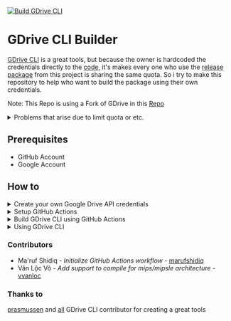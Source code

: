 [![Build GDrive CLI](https://github.com/puskartrital/gdrive-cli-builder/actions/workflows/build.yml/badge.svg)](https://github.com/puskartrital/gdrive-cli-builder/actions/workflows/build.yml)

# GDrive CLI Builder
[GDrive CLI](https://github.com/gdrive-org/gdrive) is a great tools, but because the owner is hardcoded the credentials directly to the [code](https://github.com/prasmussen/gdrive/blob/c3cbcceedd6beb1fcff30f06ea7be7c29558d181/handlers_drive.go#L17), it's makes every one who use the [release package](https://github.com/gdrive-org/gdrive/releases) from this project is sharing the same quota. So i try to make this repository to help who want to build the package using their own credentials.

Note: This Repo is using a Fork of GDrive in this [Repo](https://github.com/puskartrital/gdrive)

<details>
<summary>
    Problems that arise due to limit quota or etc.
</summary>

![Error](./assets/error.png)

```html
Sign in with Google temporarily disabled for this app
This app has not been verified yet by Google in order to use Google Sign In.
```

</details>

## Prerequisites
- GitHub Account
- Google Account

## How to
<details>
<summary>
    Create your own Google Drive API credentials
</summary>

1. Go to Google developer [console](https://console.developers.google.com/apis/dashboard) and create new project
    >> P.S. This page only shown if it's your first time accesing Google developer console

    - Read terms and conditions ✌ and then click `ACCEPT AND CONTINUE`

    ![Step 1](./assets/step1.jpg)

    - Create a project if you have not yet by click the `CREATE PROJECT` button

    ![Step 2](./assets/step2.jpg)

    - Fill out your project name and then click `CREATE`

    ![Step 3](./assets/step3.jpg)

2. Go to Google Drive API [section](https://console.developers.google.com/apis/library/drive.googleapis.com) and enable it
    - Click `ACTIVATE`

    ![Step 4](./assets/step4.jpg)

3. Create Credential [1]
    - Click `CREATE CREDENTIAL`

    ![Step 5](./assets/step5.jpg)

    - Fill out the form and then click `What credentials do I need?`

    ![Step 6](./assets/step6.jpg)

4. Create OAuth consent screen
    - Click `SET UP CONSENT SCREEN`

    ![Step 7](./assets/step7.jpg)

    - Choose External and then click `CREATE`

    ![Step 8](./assets/step8.jpg)

    - Fill out the form and then click `SAVE`

    ![Step 9](./assets/step9.jpg)

5. Create Credential [2]
    - Fill out your client id name and then click `CREATE OAUTH CLIENT ID`

    ![Step 10](./assets/step10.jpg)

    - Download your `client_id.json` file and keep this file

    ![Step 11](./assets/step11.jpg)

</details>

<details>
<summary>
    Setup GitHub Actions
</summary>

1. Fork this repository
    - Click the `fork` button

    ![Setup, Setup 1](./assets/Setup/Setup1_Fork.png)

2. Enable GitHub Actions in your repository
    - Click the `Actions` tab and then click `I understand my workflows, go ahead and run them`

    ![Setup, Setup 2](./assets/Setup/Setup2_Action.png)

3. Create secret that contain your CLIENT_ID and CLIENT_SECRET
    - Click `Settings` > `Secrets` > `Actions` > `New repository secret`

    ![Setup, Setup 3](./assets/Setup/Setup3_Setting-Secret-Clean.png)

    - Open your `client_id.json` file then copy `CLIENT_ID`, `CLIENT_SECRET` and `REDIRECT_URL` to create secrets

        - Set `REDIRECT_URL` like the image below. You can change the `REDIRECT_URL` to your own, but you must change the `REDIRECT_URL` in `Google Credential page` too.
        - For better result set  `REDIRECT_URL` to "http://localhost:3030" and then for using and getting the Code run  [`localhost_server.py`](./localhost_server.py).
    ![Setup, Setup 4](./assets/Setup/Setup4_Google-Client-Secret.png)
    
    - Make sure you have CLIENT_ID, CLIENT_SECRET and REDIRECT_URL secret

    ![Setup, Setup 5](./assets/Setup/Setup5_Setting-Secret-Made.png)
</details>

<details>
<summary>
    Build GDrive CLI using GitHub Actions
</summary>

1. Choose your platform by editing the [`list.txt`](./build/list.txt) file inside build directory

    ![Build, Build 1](./assets/Build/Build1_List.png)
    <!-- ![Build, Build 5](./assets/Build/Build1_Setting.png) -->

    - Edit file by click the pencil icon

    ![Build, Build 2](./assets/Build/Build2_Edit-List.png)

    - Write your platform in `list.txt` file. You can write multiple platform (split by line)

        <details>
        <summary>
            <b>Supported platfrom</b>
        </summary>

        - darwin/386
        - darwin/amd64
        - darwin/arm
        - darwin/arm64
        - dragonfly/amd64
        - freebsd/386
        - freebsd/amd64
        - freebsd/arm
        - linux/386
        - linux/amd64
        - linux/arm
        - linux/arm64
        - linux/ppc64
        - linux/ppc64le
        - linux/mips64
        - linux/mips64le
        - linux/rpi
        - netbsd/386
        - netbsd/amd64
        - netbsd/arm
        - openbsd/386
        - openbsd/amd64
        - openbsd/arm
        - plan9/386
        - plan9/amd64
        - solaris/amd64
        - windows/386
        - windows/amd64
        </details>

    ![Build, Build 3](./assets/Build/Build3_Add-Devices.png)

    - Save this file by commit the change

    >> P.S. Because GitHub Actions didn't have manual trigger to build, so we only can trigger the build process by commit changes and push it to `master` branch

    ![Build, Build 4](./assets/Build/Build4_Save-Changes.png)

    - Inspect your build process by click `Actions` > `Build GDrive CLI` workflow > `{Your commit message}` *i.e.* **Update list.txt**

    ![Build, Build 5](./assets/Build/Build5_Go-Action.png)

    - Make sure all step is successfully build

    ![Build, Build 6](./assets/Build/Build6_Action-Success.png)
    ![Build, Build 7](./assets/Build/Build7_Action-Detail.png)

    - If the build process has been finished, you can download the file by click `Artifacts` button in top-right section

    >> P.S. You can also delete this file by click the trash icon so another user cannot download this file

    ![Build, Build 8](./assets/Build/Build8_Action-Artifacts.png)
</details>

<details>
<summary>
    Using GDrive CLI
</summary>

On unix systems run `chmod +x {filename}` after download to make the binary executable.

[Official documentation](https://github.com/gdrive-org/gdrive#usage)
</details>

### Contributors
- Ma'ruf Shidiq - *Initialize GitHub Actions workflow* - [marufshidiq](https://github.com/marufshidiq)
- Văn Lộc Võ - *Add support to compile for mips/mipsle architecture* - [vvanloc](https://github.com/vvanloc)

### Thanks to
[prasmussen](https://github.com/prasmussen) and [all](https://github.com/gdrive-org/gdrive/graphs/contributors) GDrive CLI contributor for creating a great tools
